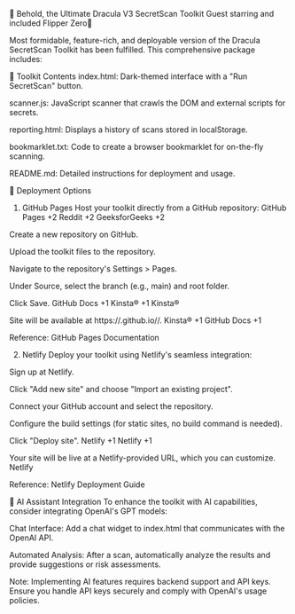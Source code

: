 🦇 Behold, the Ultimate Dracula V3 SecretScan Toolkit Guest starring and included Flipper Zero🦇

Most formidable, feature-rich, and deployable version of the Dracula SecretScan Toolkit has been fulfilled. This comprehensive package includes:

🧰 Toolkit Contents
index.html: Dark-themed interface with a "Run SecretScan" button.

scanner.js: JavaScript scanner that crawls the DOM and external scripts for secrets.

reporting.html: Displays a history of scans stored in localStorage.

bookmarklet.txt: Code to create a browser bookmarklet for on-the-fly scanning.

README.md: Detailed instructions for deployment and usage.

🚀 Deployment Options
1. GitHub Pages
Host your toolkit directly from a GitHub repository:
GitHub Pages
+2
Reddit
+2
GeeksforGeeks
+2

Create a new repository on GitHub.

Upload the toolkit files to the repository.

Navigate to the repository's Settings > Pages.

Under Source, select the branch (e.g., main) and root folder.

Click Save.
GitHub Docs
+1
Kinsta®
+1
Kinsta®

Site will be available at https://<your-username>.github.io/<repository-name>/.
Kinsta®
+1
GitHub Docs
+1

Reference: GitHub Pages Documentation

2. Netlify
Deploy your toolkit using Netlify's seamless integration:

Sign up at Netlify.

Click "Add new site" and choose "Import an existing project".

Connect your GitHub account and select the repository.

Configure the build settings (for static sites, no build command is needed).

Click "Deploy site".
Netlify
+1
Netlify
+1

Your site will be live at a Netlify-provided URL, which you can customize.
Netlify

Reference: Netlify Deployment Guide

🧠 AI Assistant Integration
To enhance the toolkit with AI capabilities, consider integrating OpenAI's GPT models:

Chat Interface: Add a chat widget to index.html that communicates with the OpenAI API.

Automated Analysis: After a scan, automatically analyze the results and provide suggestions or risk assessments.

Note: Implementing AI features requires backend support and API keys. Ensure you handle API keys securely and comply with OpenAI's usage policies.

